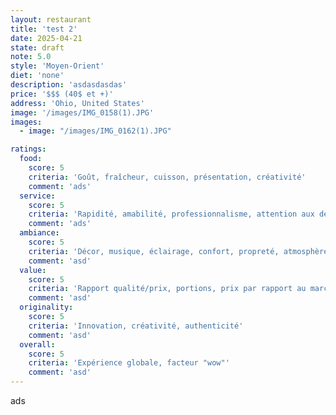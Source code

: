 ```yaml
---
layout: restaurant
title: 'test 2'
date: 2025-04-21
state: draft
note: 5.0
style: 'Moyen-Orient'
diet: 'none'
description: 'asdasdasdas'
price: '$$$ (40$ et +)'
address: 'Ohio, United States'
image: '/images/IMG_0158(1).JPG'
images:
  - image: "/images/IMG_0162(1).JPG"

ratings:
  food:
    score: 5
    criteria: 'Goût, fraîcheur, cuisson, présentation, créativité'
    comment: 'ads'
  service:
    score: 5
    criteria: 'Rapidité, amabilité, professionnalisme, attention aux détails'
    comment: 'ads'
  ambiance:
    score: 5
    criteria: 'Décor, musique, éclairage, confort, propreté, atmosphère générale'
    comment: 'asd'
  value:
    score: 5
    criteria: 'Rapport qualité/prix, portions, prix par rapport au marché'
    comment: 'asd'
  originality:
    score: 5
    criteria: 'Innovation, créativité, authenticité'
    comment: 'asd'
  overall:
    score: 5
    criteria: 'Expérience globale, facteur "wow"'
    comment: 'asd'
---
```




ads